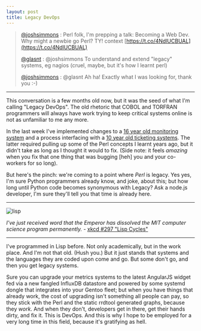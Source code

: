```yaml
---
layout: post
title: Legacy DevOps
---
```



 > [@joshsimmons](https://twitter.com/joshsimmons/status/566770904483368960) :  Perl folk, I'm prepping a talk: Becoming a Web Dev. Why might a newbie go Perl? TY! context [https://t.co/4NdlUCBUAL](https://t.co/4NdlUCBUAL)
 > 
 > [@glasnt](https://twitter.com/glasnt/status/566774115433209856) :  @joshsimmons To understand and extend "legacy" systems, eg nagios (cruel, maybe, but it's how I learnt perl)
 >
 > [@joshsimmons](https://twitter.com/joshsimmons/status/566774855282880514) : @glasnt Ah ha! Exactly what I was looking for, thank you :-)

---


This conversation is a few months old now, but it was the seed of what I'm calling "Legacy DevOps". The old rhetoric that COBOL and TORFRAN programmers will always have work trying to keep critical systems online is not as unfamiliar to me any more. 

In the last week I've implemented changes to a [16 year old monitoring system](https://twitter.com/glasnt/status/603311310235967488) and a process interfacing with a [10 year old ticketing systems](https://twitter.com/glasnt/status/603332170900381696). The latter required pulling up some of the Perl concepts I learnt years ago, but it didn't take as long as I thought it would to fix. (Side note: it feels *amazing* when you fix that one thing that was bugging [heh] you and your co-workers for so long). 

But here's the pinch: we're coming to a point where *Perl* is legacy. Yes yes, I'm sure Python programmers already know, and joke, about this; but how long until Python code becomes synonymous with Legacy? Ask a node.js developer, I'm sure they'll tell you that time is already here. 

---

![lisp](http://imgs.xkcd.com/comics/lisp_cycles.png)

_I've just received word that the Emperor has dissolved the MIT computer science program permanently._ - [xkcd #297 "Lisp Cycles"](http://xkcd.com/297/)

---

I've programmed in Lisp before. Not only academically, but in the work place. And I'm not that old. (Hush you.) But it just stands that systems and the languages they are coded upon come and go. But some don't go, and then you get legacy systems. 

Sure you can upgrade your metrics systems to the latest AngularJS widget fed via a new fangled InfluxDB datastore and powered by some systemd dongle that integrates into your Gentoo fleet; but when you have things that already work, the cost of upgrading isn't something all people can pay, so they stick with the Perl and the static rrdtool generated graphs, because they *work*. And when they don't, developers get in there, get their hands dirty, and fix it. This is DevOps. And this is why I hope to be employed for a very long time in this field, because it's gratifying as hell. 
